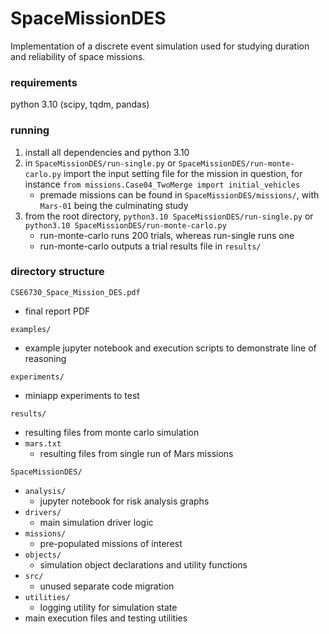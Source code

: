 # SpaceMissionDES
Implementation of a discrete event simulation used for studying duration and reliability of space missions.

### requirements
python 3.10 (scipy, tqdm, pandas)

### running
1. install all dependencies and python 3.10
2. in `SpaceMissionDES/run-single.py` or `SpaceMissionDES/run-monte-carlo.py` import the input setting file for the mission in question, for instance `from missions.Case04_TwoMerge import initial_vehicles`
    * premade missions can be found in `SpaceMissionDES/missions/`, with `Mars-01` being the culminating study
3. from the root directory, `python3.10 SpaceMissionDES/run-single.py` or `python3.10 SpaceMissionDES/run-monte-carlo.py`
    * run-monte-carlo runs 200 trials, whereas run-single runs one
    * run-monte-carlo outputs a trial results file in `results/`

### directory structure
`CSE6730_Space_Mission_DES.pdf`
* final report PDF

`examples/`
* example jupyter notebook and execution scripts to demonstrate line of reasoning

`experiments/`
* miniapp experiments to test 

`results/`
* resulting files from monte carlo simulation
* `mars.txt`
    * resulting files from single run of Mars missions

`SpaceMissionDES/`
* `analysis/`
    * jupyter notebook for risk analysis graphs
* `drivers/`
    * main simulation driver logic
* `missions/`
    * pre-populated missions of interest
* `objects/`
    * simulation object declarations and utility functions
* `src/`
    * unused separate code migration
* `utilities/`
    * logging utility for simulation state
* main execution files and testing utilities
